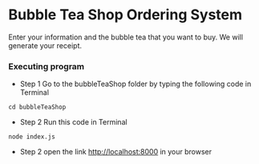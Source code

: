 # Bubble Tea Shop Ordering System

Enter your information and the bubble tea that you want to buy. We will generate your receipt. 


### Executing program

* Step 1
Go to the bubbleTeaShop folder by typing the following code in Terminal
```
cd bubbleTeaShop
```

* Step 2
Run this code in Terminal
```
node index.js
```

* Step 2
open the link [http://localhost:8000](http://localhost:8000) in your browser
